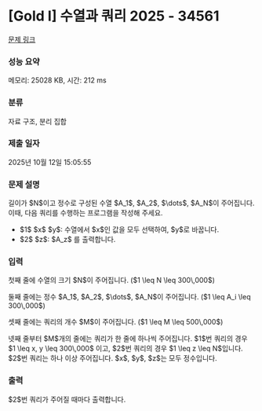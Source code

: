 # [Gold I] 수열과 쿼리 2025 - 34561 

[문제 링크](https://www.acmicpc.net/problem/34561) 

### 성능 요약

메모리: 25028 KB, 시간: 212 ms

### 분류

자료 구조, 분리 집합

### 제출 일자

2025년 10월 12일 15:05:55

### 문제 설명

<p>길이가 $N$이고 정수로 구성된 수열 $A_1$, $A_2$, $\dots$, $A_N$이 주어집니다. 이때, 다음 쿼리를 수행하는 프로그램을 작성해 주세요.</p>

<ul>
<li>$1$ $x$ $y$: 수열에서 $x$인 값을 모두 선택하여, $y$로 바꿉니다.</li>
<li>$2$ $z$: $A_z$ 를 출력합니다.</li>
</ul>

### 입력 

 <p>첫째 줄에 수열의 크기 $N$이 주어집니다. ($1 \leq N \leq 300\,000$)</p>

<p>둘째 줄에는 정수 $A_1$, $A_2$, $\dots$, $A_N$이 주어집니다. ($1 \leq A_i \leq 300\,000$)</p>

<p>셋째 줄에는 쿼리의 개수 $M$이 주어집니다. ($1 \leq M \leq 500\,000$)</p>

<p>넷째 줄부터 $M$개의 줄에는 쿼리가 한 줄에 하나씩 주어집니다. $1$번 쿼리의 경우 $1 \leq x, y \leq 300\,000$ 이고, $2$번 쿼리의 경우 $1 \leq z \leq N$입니다. $2$번 쿼리는 하나 이상 주어집니다. $x$, $y$, $z$는 모두 정수입니다.</p>

### 출력 

 <p>$2$번 쿼리가 주어질 때마다 출력합니다.</p>

